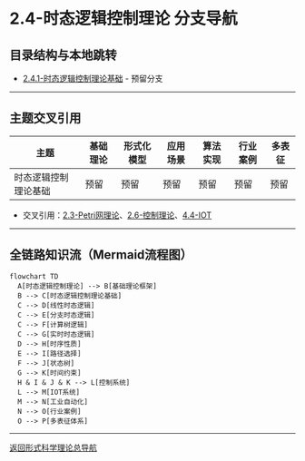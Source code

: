 # 2.4-时态逻辑控制理论 分支导航

## 目录结构与本地跳转

- [2.4.1-时态逻辑控制理论基础](2.4.1-时态逻辑控制理论基础.md) - 预留分支

---

## 主题交叉引用

| 主题      | 基础理论 | 形式化模型 | 应用场景 | 算法实现 | 行业案例 | 多表征 |
|-----------|----------|------------|----------|----------|----------|--------|
| 时态逻辑控制理论基础| 预留 | 预留       | 预留     | 预留     | 预留     | 预留   |

- 交叉引用：[2.3-Petri网理论](../2.3-Petri网理论/README.md)、[2.6-控制理论](../2.6-控制理论/README.md)、[4.4-IOT](../../../4-软件架构与工程/4.4-IOT/README.md)

---

## 全链路知识流（Mermaid流程图）

```mermaid
flowchart TD
  A[时态逻辑控制理论] --> B[基础理论框架]
  B --> C[时态逻辑控制理论基础]
  C --> D[线性时态逻辑]
  C --> E[分支时态逻辑]
  C --> F[计算树逻辑]
  C --> G[实时时态逻辑]
  D --> H[时序性质]
  E --> I[路径选择]
  F --> J[状态树]
  G --> K[时间约束]
  H & I & J & K --> L[控制系统]
  L --> M[IOT系统]
  M --> N[工业自动化]
  N --> O[行业案例]
  O --> P[多表征体系]
```

---

[返回形式科学理论总导航](../README.md)
